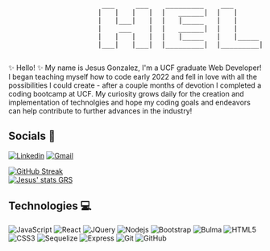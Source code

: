 <pre>
                  	  ___     ___    _________    ___         ___          __________ 	
               		 |   |   |   |  |   ______|  |   |       |   |        |    __    |
               		 |   |___|   |  |   |_____   |   |       |   |        |   |  |   | 				
               		 |    ___    |  |   ______|  |   |       |   |        |   |  |   |			
               		 |   |   |   |  |   |_____   |   |_____  |   |_____   |   |__|   |	
               		 |___|   |___|  |_________|  |_________| |_________|  |__________|
      
</pre>
✨ Hello! ✨ My name is Jesus Gonzalez, I'm a UCF graduate Web Developer! I began teaching myself how to code early 2022 and fell in love with all the possibilities I could create - after a couple months of devotion I completed a coding bootcamp at UCF. My curiosity grows daily for the creation and implementation of technolgies and hope my coding goals and endeavors can help contribute to further advances in the industry!

## Socials 📱 <br>
[![Linkedin](https://img.shields.io/badge/-LinkedIn-blue?style=flat-square&logo=Linkedin&logoColor=white)](https://www.linkedin.com/in/jesus-gonzalez-446a24152/)
[![Gmail](https://img.shields.io/badge/-Gmail-c14438?style=flat-square&logo=Gmail&logoColor=white)](mailto:jesusgonzalez051698@gmail.com)

[![GitHub Streak](https://streak-stats.demolab.com?user=JesusGonzalez05&theme=cobalt&date_format=M%20j%5B%2C%20Y%5D&background=173745)](https://git.io/streak-stats)
<br>
[![Jesus' stats GRS](https://github-readme-stats.vercel.app/api?username=JesusGonzalez05&show_icons=true&theme=cobalt)](https://github.com/JesusGonzalez05)


## Technologies 💻 <br>
![JavaScript](https://img.shields.io/badge/-JavaScript-black?style=flat-square&logo=javascript)
![React](https://img.shields.io/badge/-React-181717?style=flat-square&logo=react)
![JQuery](https://img.shields.io/badge/-JQuery-blue?style=flat-square&logo=jquery)
![Nodejs](https://img.shields.io/badge/-Nodejs-black?style=flat-square&logo=Node.js)
![Bootstrap](https://img.shields.io/badge/-Bootstrap-563D7C?style=flat-square&logo=bootstrap)
![Bulma](https://img.shields.io/badge/-Bulma-black?style=flat-square&logo=bulma)
![HTML5](https://img.shields.io/badge/-HTML5-E34F26?style=flat-square&logo=html5&logoColor=white)
![CSS3](https://img.shields.io/badge/-CSS3-1572B6?style=flat-square&logo=css3)
![Sequelize](https://img.shields.io/badge/-Sequelize-black?style=flat-square&logo=sequelize)
![Express](https://img.shields.io/badge/-Express-black?style=flat-square&logo=express)
![Git](https://img.shields.io/badge/-Git-black?style=flat-square&logo=git)
![GitHub](https://img.shields.io/badge/-GitHub-181717?style=flat-square&logo=github)

<!--
**JesusGonzalez05/JesusGonzalez05** is a ✨ _special_ ✨ repository because its `README.md` (this file) appears on your GitHub profile.

Here are some ideas to get you started:

- 🔭 I’m currently working on ...
- 🌱 I’m currently learning ...
- 👯 I’m looking to collaborate on ...
- 🤔 I’m looking for help with ...
- 💬 Ask me about ...
- 📫 How to reach me: ...
- 😄 Pronouns: ...
- ⚡ Fun fact: ...

<div align="center">
	<img src="https://cdn.jsdelivr.net/gh/JesusGonzalez05/JesusGonzalez05/assets/github-contribution-grid-snake.svg" />
</div>
-->
